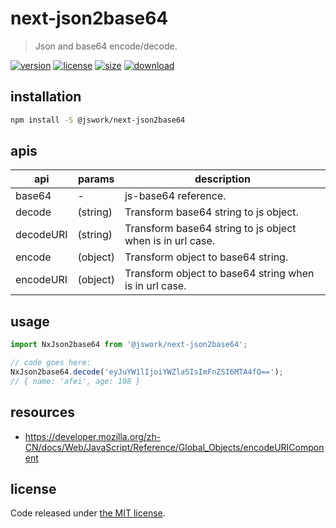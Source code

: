 # next-json2base64
> Json and base64 encode/decode.

[![version][version-image]][version-url]
[![license][license-image]][license-url]
[![size][size-image]][size-url]
[![download][download-image]][download-url]

## installation
```bash
npm install -S @jswork/next-json2base64
```

## apis
| api       | params   | description                                               |
|-----------|----------|-----------------------------------------------------------|
| base64    | -        | js-base64 reference.                                      |
| decode    | (string) | Transform base64 string to js object.                     |
| decodeURI | (string) | Transform base64 string to js object when is in url case. |
| encode    | (object) | Transform object to base64 string.                        |
| encodeURI | (object) | Transform object to base64 string when is in url case.    |

## usage
```js
import NxJson2base64 from '@jswork/next-json2base64';

// code goes here:
NxJson2base64.decode('eyJuYW1lIjoiYWZlaSIsImFnZSI6MTA4fQ==');
// { name: 'afei', age: 108 }
```

## resources
- https://developer.mozilla.org/zh-CN/docs/Web/JavaScript/Reference/Global_Objects/encodeURIComponent

## license
Code released under [the MIT license](https://github.com/afeiship/next-json2base64/blob/master/LICENSE.txt).

[version-image]: https://img.shields.io/npm/v/@jswork/next-json2base64
[version-url]: https://npmjs.org/package/@jswork/next-json2base64

[license-image]: https://img.shields.io/npm/l/@jswork/next-json2base64
[license-url]: https://github.com/afeiship/next-json2base64/blob/master/LICENSE.txt

[size-image]: https://img.shields.io/bundlephobia/minzip/@jswork/next-json2base64
[size-url]: https://github.com/afeiship/next-json2base64/blob/master/dist/next-json2base64.min.js

[download-image]: https://img.shields.io/npm/dm/@jswork/next-json2base64
[download-url]: https://www.npmjs.com/package/@jswork/next-json2base64
